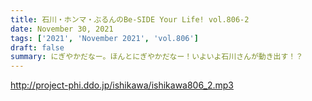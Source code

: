 ```yaml
---
title: 石川・ホンマ・ぶるんのBe-SIDE Your Life! vol.806-2
date: November 30, 2021
tags: ['2021', 'November 2021', 'vol.806']
draft: false
summary: にぎやかだなー。ほんとにぎやかだなー！いよいよ石川さんが動き出す！？
---
```


http://project-phi.ddo.jp/ishikawa/ishikawa806_2.mp3